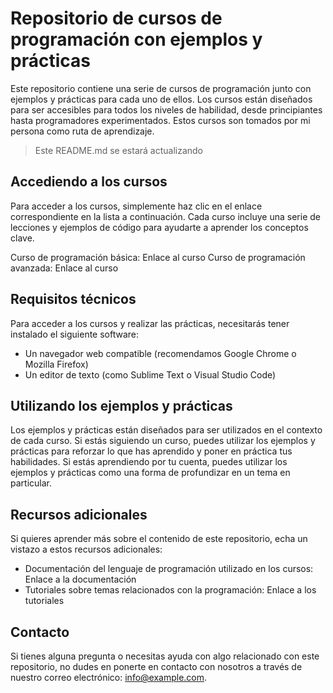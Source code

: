 # Repositorio de cursos de programación con ejemplos y prácticas

Este repositorio contiene una serie de cursos de programación junto con ejemplos y prácticas para cada uno de ellos. Los cursos están diseñados para ser accesibles para todos los niveles de habilidad, desde principiantes hasta programadores experimentados. Estos cursos son tomados por mi persona como ruta de aprendizaje.

> Este README.md se estará actualizando

## Accediendo a los cursos

Para acceder a los cursos, simplemente haz clic en el enlace correspondiente en la lista a continuación. Cada curso incluye una serie de lecciones y ejemplos de código para ayudarte a aprender los conceptos clave.

Curso de programación básica: Enlace al curso
Curso de programación avanzada: Enlace al curso

## Requisitos técnicos
Para acceder a los cursos y realizar las prácticas, necesitarás tener instalado el siguiente software:

- Un navegador web compatible (recomendamos Google Chrome o Mozilla Firefox)
- Un editor de texto (como Sublime Text o Visual Studio Code)

## Utilizando los ejemplos y prácticas
Los ejemplos y prácticas están diseñados para ser utilizados en el contexto de cada curso. Si estás siguiendo un curso, puedes utilizar los ejemplos y prácticas para reforzar lo que has aprendido y poner en práctica tus habilidades. Si estás aprendiendo por tu cuenta, puedes utilizar los ejemplos y prácticas como una forma de profundizar en un tema en particular.

## Recursos adicionales

Si quieres aprender más sobre el contenido de este repositorio, echa un vistazo a estos recursos adicionales:

- Documentación del lenguaje de programación utilizado en los cursos: Enlace a la documentación
- Tutoriales sobre temas relacionados con la programación: Enlace a los tutoriales

## Contacto
Si tienes alguna pregunta o necesitas ayuda con algo relacionado con este repositorio, no dudes en ponerte en contacto con nosotros a través de nuestro correo electrónico: info@example.com.